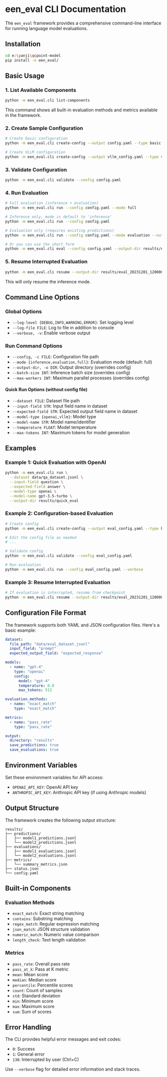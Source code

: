 # een_eval CLI Documentation

The `een_eval` framework provides a comprehensive command-line interface for running language model evaluations.

## Installation

```bash
cd e:\yanji\qcpoint-model
pip install -e een_eval/
```

## Basic Usage

### 1. List Available Components

```bash
python -m een_eval.cli list-components
```

This command shows all built-in evaluation methods and metrics available in the framework.

### 2. Create Sample Configuration

```bash
# Create basic configuration
python -m een_eval.cli create-config --output config.yaml --type basic

# Create VLLM configuration
python -m een_eval.cli create-config --output vllm_config.yaml --type vllm
```

### 3. Validate Configuration

```bash
python -m een_eval.cli validate --config config.yaml
```

### 4. Run Evaluation

```bash
# Full evaluation (inference + evaluation)
python -m een_eval.cli run --config config.yaml --mode full

# Inference only, mode is default to 'inference'
python -m een_eval.cli run --config config.yaml

# Evaluation only (requires existing predictions)
python -m een_eval.cli run --config config.yaml --mode evaluation --output-dir results/eval_20231201_120000

# Or you can use the short form
python -m een_eval.cli eval --config config.yaml --output-dir results/eval_20231201_120000
```

### 5. Resume Interrupted Evaluation

```bash
python -m een_eval.cli resume --output-dir results/eval_20231201_120000 --config config.yaml
```

This will only resume the inference mode.

## Command Line Options

### Global Options

- `--log-level {DEBUG,INFO,WARNING,ERROR}`: Set logging level
- `--log-file FILE`: Log to file in addition to console
- `--verbose, -v`: Enable verbose output

### Run Command Options

- `--config, -c FILE`: Configuration file path
- `--mode {inference,evaluation,full}`: Evaluation mode (default: full)
- `--output-dir, -o DIR`: Output directory (overrides config)
- `--batch-size INT`: Inference batch size (overrides config)
- `--max-workers INT`: Maximum parallel processes (overrides config)

#### Quick Run Options (without config file)

- `--dataset FILE`: Dataset file path
- `--input-field STR`: Input field name in dataset
- `--expected-field STR`: Expected output field name in dataset
- `--model-type {openai,vllm}`: Model type
- `--model-name STR`: Model name/identifier
- `--temperature FLOAT`: Model temperature
- `--max-tokens INT`: Maximum tokens for model generation

## Examples

### Example 1: Quick Evaluation with OpenAI

```bash
python -m een_eval.cli run \
  --dataset data/qa_dataset.jsonl \
  --input-field question \
  --expected-field answer \
  --model-type openai \
  --model-name gpt-3.5-turbo \
  --output-dir results/quick_eval
```

### Example 2: Configuration-based Evaluation

```bash
# Create config
python -m een_eval.cli create-config --output eval_config.yaml --type basic

# Edit the config file as needed
# ...

# Validate config
python -m een_eval.cli validate --config eval_config.yaml

# Run evaluation
python -m een_eval.cli run --config eval_config.yaml --verbose
```

### Example 3: Resume Interrupted Evaluation

```bash
# If evaluation is interrupted, resume from checkpoint
python -m een_eval.cli resume --output-dir results/eval_20231201_120000 --verbose
```

## Configuration File Format

The framework supports both YAML and JSON configuration files. Here's a basic example:

```yaml
dataset:
  file_path: "data/eval_dataset.jsonl"
  input_field: "prompt"
  expected_output_field: "expected_response"

models:
  - name: "gpt-4"
    type: "openai"
    config:
      model: "gpt-4"
      temperature: 0.0
      max_tokens: 512

evaluation_methods:
  - name: "exact_match"
    type: "exact_match"

metrics:
  - name: "pass_rate"
    type: "pass_rate"

output:
  directory: "results"
  save_predictions: true
  save_evaluations: true
```

## Environment Variables

Set these environment variables for API access:

- `OPENAI_API_KEY`: OpenAI API key
- `ANTHROPIC_API_KEY`: Anthropic API key (if using Anthropic models)

## Output Structure

The framework creates the following output structure:

```
results/
├── predictions/
│   ├── model1_predictions.jsonl
│   └── model2_predictions.jsonl
├── evaluations/
│   ├── model1_evaluations.jsonl
│   └── model2_evaluations.jsonl
├── metrics/
│   └── summary_metrics.json
├── status.json
└── config.yaml
```

## Built-in Components

### Evaluation Methods

- `exact_match`: Exact string matching
- `contains`: Substring matching
- `regex_match`: Regular expression matching
- `json_match`: JSON structure validation
- `numeric_match`: Numeric value comparison
- `length_check`: Text length validation

### Metrics

- `pass_rate`: Overall pass rate
- `pass_at_k`: Pass at K metric
- `mean`: Mean score
- `median`: Median score
- `percentile`: Percentile scores
- `count`: Count of samples
- `std`: Standard deviation
- `min`: Minimum score
- `max`: Maximum score
- `sum`: Sum of scores

## Error Handling

The CLI provides helpful error messages and exit codes:

- `0`: Success
- `1`: General error
- `130`: Interrupted by user (Ctrl+C)

Use `--verbose` flag for detailed error information and stack traces.
